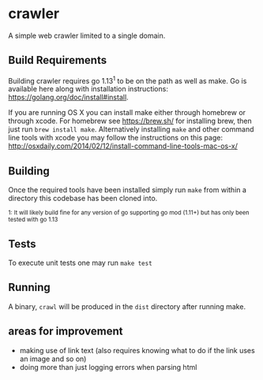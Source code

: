 # crawler

A simple web crawler limited to a single domain.

## Build Requirements

Building crawler requires go 1.13<sup>1</sup> to be on the path as well as make. Go is available here along with 
installation instructions: https://golang.org/doc/install#install.

If you are running OS X you can install make either through homebrew or through xcode. For homebrew see 
https://brew.sh/ for installing brew, then just run `brew install make`. Alternatively installing `make` and other
command line tools with xcode you may follow the instructions on this page: http://osxdaily.com/2014/02/12/install-command-line-tools-mac-os-x/

## Building

Once the required tools have been installed simply run `make` from within a directory this codebase has been cloned into.

<sup>1: It will likely build fine for any version of go supporting go mod (1.11+) but has only been tested with go 1.13</sup>

## Tests

To execute unit tests one may run `make test`

## Running

A binary, `crawl` will be produced in the `dist` directory after running make.

## areas for improvement

 * making use of link text (also requires knowing what to do if the link uses an image and so on)
 * doing more than just logging errors when parsing html